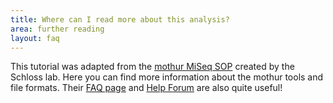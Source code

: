 ```yaml
---
title: Where can I read more about this analysis?
area: further reading
layout: faq
---
```


This tutorial was adapted from the [mothur MiSeq SOP](https://mothur.org/wiki/miseq_sop/) created by the Schloss lab. Here you can find more information about the mothur tools and file formats. Their [FAQ page](https://mothur.org/wiki/frequently_asked_questions/) and [Help Forum](https://forum.mothur.org/) are also quite useful!
